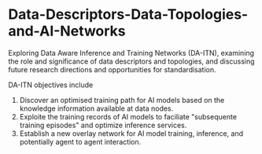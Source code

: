 # Data-Descriptors-Data-Topologies-and-AI-Networks
Exploring Data Aware Inference and Training Networks (DA-ITN), examining the role and significance of data descriptors and topologies, and discussing future research directions and opportunities for standardisation.

DA-ITN objectives include
1. Discover an optimised training path for AI models based on the knowledge information available at data nodes.
2. Exploite the training records of AI models to faciliate "subsequente training episodes" and optimize inference services.
3. Establish a new overlay network for AI model training, inference, and potentially agent to agent interaction.
